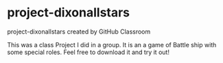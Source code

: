# project-dixonallstars
project-dixonallstars created by GitHub Classroom

This was a class Project I did in a group. It is an a game of Battle ship with some special roles. 
Feel free to download it and try it out!
